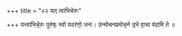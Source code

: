 +++
title = "०२ यत् त्वाभिचेरुः"

+++
यत्त्वा॑भिचे॒रुः पुरु॑षः॒ स्वो यदर॑णो॒ जनः॑। उ॑न्मोचनप्रमोच॒ने उ॒भे वा॒चा व॑दामि ते ॥